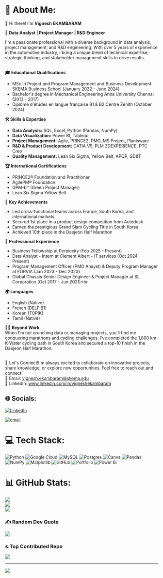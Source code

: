 # 💫 About Me:
👋 Hi there! I'm **Vignesh EKAMBARAM<br>**

**🚀 Data Analyst | Project Manager | R&D Engineer<br>**

I'm a passionate professional with a diverse background in data analysis, project management, and R&D engineering. With over 5 years of experience in the automotive industry, I bring a unique blend of technical expertise, strategic thinking, and stakeholder management skills to drive results.<br><br>

**🎓 Educational Qualifications<br>**
- MSc in Project and Program Management and Business Development SKEMA Business School (January 2022 - June 2024)<br>
- Bachelor's degree in Mechanical Engineering Anna University Chennai (2013 - 2017)<br>
- Diplôme d'études en langue française B1 & B2 Centre Zenith (October 2024)<br>

**🛠️ Skills & Expertise<br>**
- **Data Analysis:** SQL, Excel, Python (Pandas, NumPy)<br>
- **Data Visualization:** Power BI, Tableau<br>
- **Project Management:** Agile, PRINCE2, PMO, MS Project, Planisware<br>
- **R&D & Product Development:** CATIA V5, PLM 3DEXPERIENCE, PTC Creo<br>
- **Quality Management:** Lean Six Sigma, Yellow Belt, APQP, GD&T<br>

**🏆 International Certifications**<br>
- PRINCE2® Foundation and Practitioner<br>
- AgilePM® Foundation<br>
- GPM-b™ (Green Project Manager)<br>
- Lean Six Sigma Yellow Belt<br>

**🌟 Key Achievements<br>**
- Led cross-functional teams across France, South Korea, and international markets<br>
- Secured 1st place in a product design competition from Autodesk<br>
- Earned the prestigious Grand Slam Cycling Title in South Korea<br>
- Achieved 10th place in the Daejeon Half Marathon<br>

**💼 Professional Experience<br>**
- Business Fellowship at Perplexity (Feb 2025 - Present)<br>
- Data Analyst - Intern at Clement Albert - IT services (Oct 2024 - Present)<br>
- Program Management Officer (PMO Anayst) & Deputy Program Manager at FORVIA (Jan 2023 - Dec 2023)<br>
- Global Chassis Senior Design Engineer & Project Manager at SL Corporation (Oct 2017 - Jun 2021)<br<br>

**🌍 Languages<br>**
- English (Native)<br>
- French (DELF B1)<br>
- Korean (TOPIK)<br>
- Tamil (Native)<br>

**🏃‍♂️ Beyond Work<br>**
When I'm not crunching data or managing projects, you'll find me conquering marathons and cycling challenges. I've completed the 1,800 km K-Water cycling path in South Korea and secured a top-10 finish in the Daejeon Half Marathon.<br><br>

🤝 Let's Connect!I'm always excited to collaborate on innovative projects, share knowledge, or explore new opportunities. Feel free to reach out and connect!<br>
📧 Email: vignesh.ekambaram@skema.edu<br>
🔗 LinkedIn: www.linkedin.com/in/vigneshekambaram

## 🌐 Socials:
[![LinkedIn](https://img.shields.io/badge/LinkedIn-%230077B5.svg?logo=linkedin&logoColor=white)](https://linkedin.com/in/https://www.linkedin.com/in/vigneshekambaram/) 

[![email](https://img.shields.io/badge/Email-D14836?logo=gmail&logoColor=white)](mailto:vignesh.ekambaram@skema.edu) 

# 💻 Tech Stack:
![Python](https://img.shields.io/badge/python-3670A0?style=for-the-badge&logo=python&logoColor=ffdd54) ![Google Cloud](https://img.shields.io/badge/GoogleCloud-%234285F4.svg?style=for-the-badge&logo=google-cloud&logoColor=white) ![MySQL](https://img.shields.io/badge/mysql-4479A1.svg?style=for-the-badge&logo=mysql&logoColor=white) ![Postgres](https://img.shields.io/badge/postgres-%23316192.svg?style=for-the-badge&logo=postgresql&logoColor=white) ![Canva](https://img.shields.io/badge/Canva-%2300C4CC.svg?style=for-the-badge&logo=Canva&logoColor=white) ![Pandas](https://img.shields.io/badge/pandas-%23150458.svg?style=for-the-badge&logo=pandas&logoColor=white) ![NumPy](https://img.shields.io/badge/numpy-%23013243.svg?style=for-the-badge&logo=numpy&logoColor=white) ![Matplotlib](https://img.shields.io/badge/Matplotlib-%23ffffff.svg?style=for-the-badge&logo=Matplotlib&logoColor=black) ![GitHub](https://img.shields.io/badge/github-%23121011.svg?style=for-the-badge&logo=github&logoColor=white) ![Portfolio](https://img.shields.io/badge/Portfolio-%23000000.svg?style=for-the-badge&logo=firefox&logoColor=#FF7139) ![Power Bi](https://img.shields.io/badge/power_bi-F2C811?style=for-the-badge&logo=powerbi&logoColor=black)

# 📊 GitHub Stats:
![](https://github-readme-stats.vercel.app/api?username=Vignesh-Ekambaram-Analyst&theme=dark&hide_border=false&include_all_commits=false&count_private=false)<br/>
![](https://nirzak-streak-stats.vercel.app/?user=Vignesh-Ekambaram-Analyst&theme=dark&hide_border=false)<br/>
![](https://github-readme-stats.vercel.app/api/top-langs/?username=Vignesh-Ekambaram-Analyst&theme=dark&hide_border=false&include_all_commits=false&count_private=false&layout=compact)

### ✍️ Random Dev Quote
![](https://quotes-github-readme.vercel.app/api?type=horizontal&theme=radical)

### 🔝 Top Contributed Repo
![](https://github-contributor-stats.vercel.app/api?username=Vignesh-Ekambaram-Analyst&limit=5&theme=dark&combine_all_yearly_contributions=true)

---
[![](https://visitcount.itsvg.in/api?id=Vignesh-Ekambaram-Analyst&icon=0&color=0)](https://visitcount.itsvg.in)

<!-- Proudly created with GPRM ( https://gprm.itsvg.in ) -->
